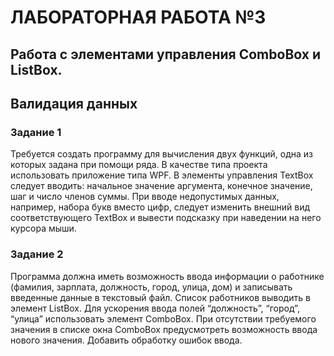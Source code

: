 # ЛАБОРАТОРНАЯ РАБОТА №3
## Работа с элементами управления ComboBox и ListBox.
## Валидация данных

### Задание 1
Требуется создать программу для вычисления двух функций, одна из
которых задана при помощи ряда. В качестве типа проекта использовать
приложение типа WPF.
В элементы управления TextBox следует вводить: начальное значение
аргумента, конечное значение, шаг и число членов суммы. При вводе
недопустимых данных, например, набора букв вместо цифр, следует изменить
внешний вид соответствующего TextBox и вывести подсказку при наведении
на него курсора мыши.

### Задание 2
Программа должна иметь возможность ввода информации о работнике
(фамилия, зарплата, должность, город, улица, дом) и записывать введенные
данные в текстовый файл. Список работников выводить в элемент ListBox.
Для ускорения ввода полей “должность”, “город”, “улица” использовать
элемент ComboBox. При отсутствии требуемого значения в списке окна
ComboBox предусмотреть возможность ввода нового значения. Добавить
обработку ошибок ввода.
